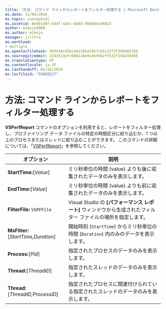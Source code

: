 ```yaml
---
title: '方法: コマンド ラインからレポートをフィルター処理する | Microsoft Docs'
ms.date: 11/04/2016
ms.topic: conceptual
ms.assetid: 6e9b140f-b44f-4a5c-bd65-d868ddc94023
author: mikejo5000
ms.author: mikejo
manager: jillfra
ms.workload:
- multiple
ms.openlocfilehash: d55438c95bcb82306afde7c65c22f3f29b98578d
ms.sourcegitcommit: 2193323efc608118e0ce6f6b2ff532f158245d56
ms.translationtype: HT
ms.contentlocale: ja-JP
ms.lasthandoff: 01/26/2019
ms.locfileid: "55069227"
---
```

# <a name="how-to-filter-reports-from-the-command-line"></a>方法: コマンド ラインからレポートをフィルター処理する
**VSPerfReport** コマンドのオプションを利用すると、レポートをフィルター処理し、プロファイリング データ ファイルの特定の時間区分に絞り込むか、1 つ以上のプロセスまたはスレッドに絞り込むことができます。 このコマンドの詳細については、「[VSPerfReport](../profiling/vsperfreport.md)」を参照してください。  
  
|オプション|説明|  
|-------------|-----------------|  
|**StartTime:**[*Value*]|ミリ秒単位の時間 (value) よりも後に収集されたデータのみを表示します。|  
|**EndTime:**[*Value*]|ミリ秒単位の時間 (value) よりも前に収集されたデータのみを表示します。|  
|**FilterFile:** `VSPFFile`|Visual Studio の **[パフォーマンス レポート]** ウィンドウから生成されたフィルター ファイルの場所を指定します。|  
|**MsFilter:**[*StartTime,Duration*]|開始時刻 (`StartTime`) からミリ秒単位の時間 (`Duration`) 内のみのデータを表示します。|  
|**Process:**[*Pid*]|指定されたプロセスのデータのみを表示します。|  
|**Thread:**[*ThreadID*]|指定されたスレッドのデータのみを表示します。|  
|**Thread:**[*ThreadID,ProcessID*]|指定されたプロセスに関連付けられている指定されたスレッドのデータのみを表示します。|
